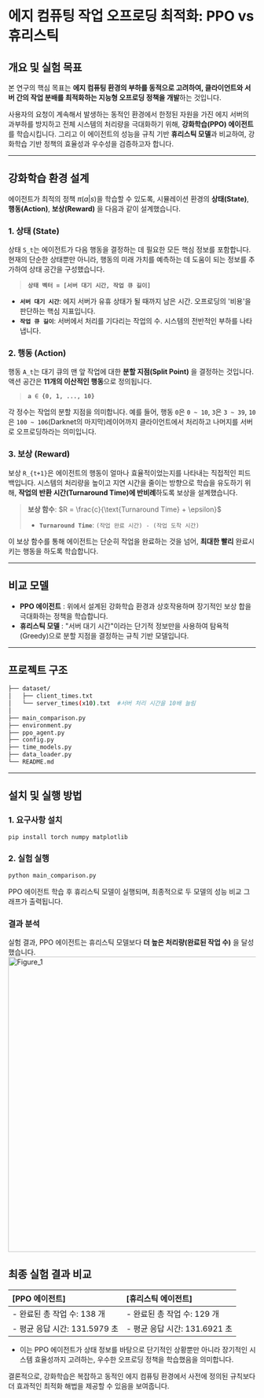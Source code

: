 # 에지 컴퓨팅 작업 오프로딩 최적화: PPO vs 휴리스틱

## 개요 및 실험 목표

본 연구의 핵심 목표는 **에지 컴퓨팅 환경의 부하를 동적으로 고려하여, 클라이언트와 서버 간의 작업 분배를 최적화하는 지능형 오프로딩 정책을 개발**하는 것입니다.

사용자의 요청이 계속해서 발생하는 동적인 환경에서 한정된 자원을 가진 에지 서버의 과부하를 방지하고 전체 시스템의 처리량을 극대화하기 위해, **강화학습(PPO) 에이전트**를 학습시킵니다. 그리고 이 에이전트의 성능을 규칙 기반 **휴리스틱 모델**과 비교하여, 강화학습 기반 정책의 효율성과 우수성을 검증하고자 합니다.

---

## 강화학습 환경 설계

에이전트가 최적의 정책 $\pi(a|s)$을 학습할 수 있도록, 시뮬레이션 환경의 **상태(State)**, **행동(Action)**, **보상(Reward)** 을 다음과 같이 설계했습니다.

### 1. 상태 (State)
상태 `S_t`는 에이전트가 다음 행동을 결정하는 데 필요한 모든 핵심 정보를 포함합니다. 현재의 단순한 상태뿐만 아니라, 행동의 미래 가치를 예측하는 데 도움이 되는 정보를 추가하여 상태 공간을 구성했습니다.

> **`상태 벡터 = [서버 대기 시간, 작업 큐 길이]`**

- **`서버 대기 시간`**: 에지 서버가 유휴 상태가 될 때까지 남은 시간. 오프로딩의 '비용'을 판단하는 핵심 지표입니다.
- **`작업 큐 길이`**: 서버에서 처리를 기다리는 작업의 수. 시스템의 전반적인 부하를 나타냅니다.

### 2. 행동 (Action)
행동 `A_t`는 대기 큐의 맨 앞 작업에 대한 **분할 지점(Split Point)** 을 결정하는 것입니다. 액션 공간은 **11개의 이산적인 행동**으로 정의됩니다.

> **`a ∈ {0, 1, ..., 10}`**

각 정수는 작업의 분할 지점을 의미합니다.
예를 들어, 행동 `0`은 `0 ~ 10`, `3`은 `3 ~ 39`, `10`은 `100 ~ 106`(Darknet의 마지막)레이어까지 클라이언트에서 처리하고 나머지를 서버로 오프로딩하라는 의미입니다.

### 3. 보상 (Reward)
보상 `R_{t+1}`은 에이전트의 행동이 얼마나 효율적이었는지를 나타내는 직접적인 피드백입니다. 시스템의 처리량을 높이고 지연 시간을 줄이는 방향으로 학습을 유도하기 위해, **작업의 반환 시간(Turnaround Time)에 반비례**하도록 보상을 설계했습니다.

> **보상 함수**: $R = \frac{c}{\text{Turnaround Time} + \epsilon}$
> - **`Turnaround Time`**: `(작업 완료 시간) - (작업 도착 시간)`

이 보상 함수를 통해 에이전트는 단순히 작업을 완료하는 것을 넘어, **최대한 빨리** 완료시키는 행동을 하도록 학습합니다.

---

## 비교 모델

- **PPO 에이전트** : 위에서 설계된 강화학습 환경과 상호작용하며 장기적인 보상 합을 극대화하는 정책을 학습합니다.
- **휴리스틱 모델** : "서버 대기 시간"이라는 단기적 정보만을 사용하여 탐욕적(Greedy)으로 분할 지점을 결정하는 규칙 기반 모델입니다.

---

## 프로젝트 구조
```bash
├── dataset/
│   ├── client_times.txt
│   └── server_times(x10).txt  #서버 처리 시간을 10배 늘림 
│
├── main_comparison.py
├── environment.py
├── ppo_agent.py
├── config.py
├── time_models.py
├── data_loader.py
└── README.md
```

---

## 설치 및 실행 방법

### 1. 요구사항 설치
```bash
pip install torch numpy matplotlib
```

### 2. 실험 실행
```bash
python main_comparison.py
```
PPO 에이전트 학습 후 휴리스틱 모델이 실행되며, 최종적으로 두 모델의 성능 비교 그래프가 출력됩니다.

### 결과 분석
실험 결과, PPO 에이전트는 휴리스틱 모델보다 **더 높은 처리량(완료된 작업 수)** 을 달성했습니다.
<img width="1400" height="600" alt="Figure_1" src="https://github.com/user-attachments/assets/b30648fe-0bf5-4f14-9c47-de75994b75c9" />


## 최종 실험 결과 비교
| **[PPO 에이전트]** | **[휴리스틱 에이전트]** |
| :--- | :--- |
| - 완료된 총 작업 수: 138 개 | - 완료된 총 작업 수: 129 개 |
| - 평균 응답 시간: 131.5979 초 | - 평균 응답 시간: 131.6921 초 |

- 이는 PPO 에이전트가 상태 정보를 바탕으로 단기적인 상황뿐만 아니라 장기적인 시스템 효율성까지 고려하는, 우수한 오프로딩 정책을 학습했음을 의미합니다.

결론적으로, 강화학습은 복잡하고 동적인 에지 컴퓨팅 환경에서 사전에 정의된 규칙보다 더 효과적인 최적화 해법을 제공할 수 있음을 보여줍니다.

